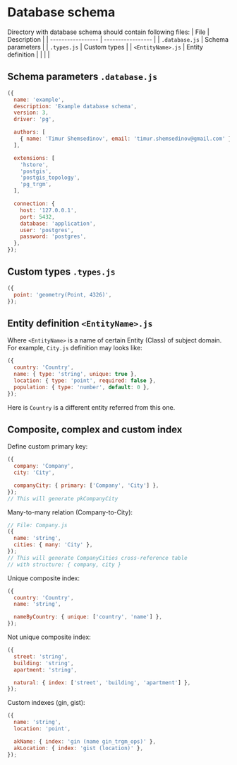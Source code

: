 # Database schema

Directory with database schema should contain following files:
| File              | Description       |
| ----------------- | ----------------- |
| `.database.js`    | Schema parameters |
| `.types.js`       | Custom types      |
| `<EntityName>.js` | Entity definition |
|                   |                   |

## Schema parameters `.database.js`

```js
({
  name: 'example',
  description: 'Example database schema',
  version: 3,
  driver: 'pg',

  authors: [
    { name: 'Timur Shemsedinov', email: 'timur.shemsedinov@gmail.com' },
  ],

  extensions: [
    'hstore',
    'postgis',
    'postgis_topology',
    'pg_trgm',
  ],

  connection: {
    host: '127.0.0.1',
    port: 5432,
    database: 'application',
    user: 'postgres',
    password: 'postgres',
  },
});
```

## Custom types `.types.js`

```js
({
  point: 'geometry(Point, 4326)',
});
```

## Entity definition `<EntityName>.js`

Where `<EntityName>` is a name of certain Entity (Class) of subject domain.
For example, `City.js` definition may looks like:
```js
({
  country: 'Country',
  name: { type: 'string', unique: true },
  location: { type: 'point', required: false },
  population: { type: 'number', default: 0 },
});
```

Here is `Country` is a different entity referred from this one.

## Composite, complex and custom index

Define custom primary key:
```js
({
  company: 'Company',
  city: 'City',

  companyCity: { primary: ['Company', 'City'] },
});
// This will generate pkCompanyCity
```

Many-to-many relation (Company-to-City):
```js
// File: Company.js
({
  name: 'string',
  cities: { many: 'City' },
});
// This will generate CompanyCities cross-reference table
// with structure: { company, city }
```

Unique composite index:
```js
({
  country: 'Country',
  name: 'string',

  nameByCountry: { unique: ['country', 'name'] },
});
```

Not unique composite index:
```js
({
  street: 'string',
  building: 'string',
  apartment: 'string',

  natural: { index: ['street', 'building', 'apartment'] },
});
```

Custom indexes (gin, gist):
```js
({
  name: 'string',
  location: 'point',

  akName: { index: 'gin (name gin_trgm_ops)' },
  akLocation: { index: 'gist (location)' },
});
```

